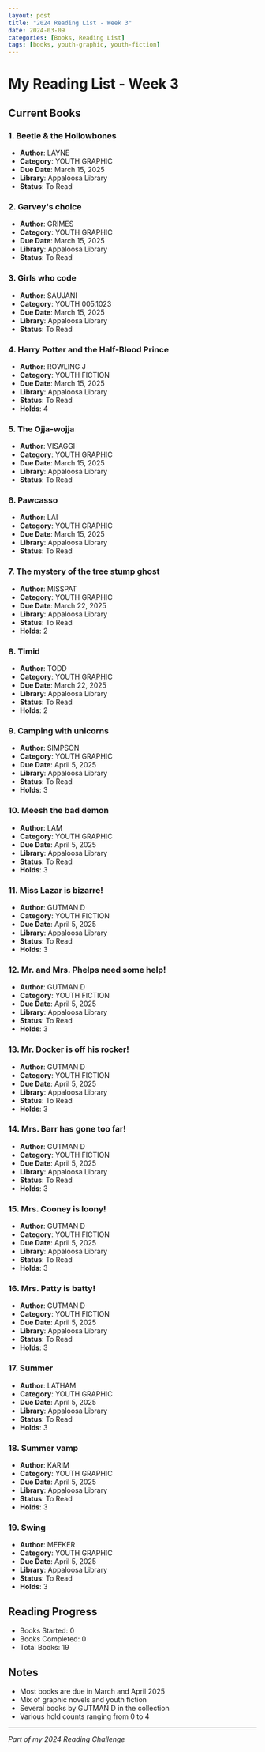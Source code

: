 ```yaml
---
layout: post
title: "2024 Reading List - Week 3"
date: 2024-03-09
categories: [Books, Reading List]
tags: [books, youth-graphic, youth-fiction]
---
```


# My Reading List - Week 3

## Current Books

### 1. Beetle & the Hollowbones
- **Author**: LAYNE
- **Category**: YOUTH GRAPHIC
- **Due Date**: March 15, 2025
- **Library**: Appaloosa Library
- **Status**: To Read

### 2. Garvey's choice
- **Author**: GRIMES
- **Category**: YOUTH GRAPHIC
- **Due Date**: March 15, 2025
- **Library**: Appaloosa Library
- **Status**: To Read

### 3. Girls who code
- **Author**: SAUJANI
- **Category**: YOUTH 005.1023
- **Due Date**: March 15, 2025
- **Library**: Appaloosa Library
- **Status**: To Read

### 4. Harry Potter and the Half-Blood Prince
- **Author**: ROWLING J
- **Category**: YOUTH FICTION
- **Due Date**: March 15, 2025
- **Library**: Appaloosa Library
- **Status**: To Read
- **Holds**: 4

### 5. The Ojja-wojja
- **Author**: VISAGGI
- **Category**: YOUTH GRAPHIC
- **Due Date**: March 15, 2025
- **Library**: Appaloosa Library
- **Status**: To Read

### 6. Pawcasso
- **Author**: LAI
- **Category**: YOUTH GRAPHIC
- **Due Date**: March 15, 2025
- **Library**: Appaloosa Library
- **Status**: To Read

### 7. The mystery of the tree stump ghost
- **Author**: MISSPAT
- **Category**: YOUTH GRAPHIC
- **Due Date**: March 22, 2025
- **Library**: Appaloosa Library
- **Status**: To Read
- **Holds**: 2

### 8. Timid
- **Author**: TODD
- **Category**: YOUTH GRAPHIC
- **Due Date**: March 22, 2025
- **Library**: Appaloosa Library
- **Status**: To Read
- **Holds**: 2

### 9. Camping with unicorns
- **Author**: SIMPSON
- **Category**: YOUTH GRAPHIC
- **Due Date**: April 5, 2025
- **Library**: Appaloosa Library
- **Status**: To Read
- **Holds**: 3

### 10. Meesh the bad demon
- **Author**: LAM
- **Category**: YOUTH GRAPHIC
- **Due Date**: April 5, 2025
- **Library**: Appaloosa Library
- **Status**: To Read
- **Holds**: 3

### 11. Miss Lazar is bizarre!
- **Author**: GUTMAN D
- **Category**: YOUTH FICTION
- **Due Date**: April 5, 2025
- **Library**: Appaloosa Library
- **Status**: To Read
- **Holds**: 3

### 12. Mr. and Mrs. Phelps need some help!
- **Author**: GUTMAN D
- **Category**: YOUTH FICTION
- **Due Date**: April 5, 2025
- **Library**: Appaloosa Library
- **Status**: To Read
- **Holds**: 3

### 13. Mr. Docker is off his rocker!
- **Author**: GUTMAN D
- **Category**: YOUTH FICTION
- **Due Date**: April 5, 2025
- **Library**: Appaloosa Library
- **Status**: To Read
- **Holds**: 3

### 14. Mrs. Barr has gone too far!
- **Author**: GUTMAN D
- **Category**: YOUTH FICTION
- **Due Date**: April 5, 2025
- **Library**: Appaloosa Library
- **Status**: To Read
- **Holds**: 3

### 15. Mrs. Cooney is loony!
- **Author**: GUTMAN D
- **Category**: YOUTH FICTION
- **Due Date**: April 5, 2025
- **Library**: Appaloosa Library
- **Status**: To Read
- **Holds**: 3

### 16. Mrs. Patty is batty!
- **Author**: GUTMAN D
- **Category**: YOUTH FICTION
- **Due Date**: April 5, 2025
- **Library**: Appaloosa Library
- **Status**: To Read
- **Holds**: 3

### 17. Summer
- **Author**: LATHAM
- **Category**: YOUTH GRAPHIC
- **Due Date**: April 5, 2025
- **Library**: Appaloosa Library
- **Status**: To Read
- **Holds**: 3

### 18. Summer vamp
- **Author**: KARIM
- **Category**: YOUTH GRAPHIC
- **Due Date**: April 5, 2025
- **Library**: Appaloosa Library
- **Status**: To Read
- **Holds**: 3

### 19. Swing
- **Author**: MEEKER
- **Category**: YOUTH GRAPHIC
- **Due Date**: April 5, 2025
- **Library**: Appaloosa Library
- **Status**: To Read
- **Holds**: 3

## Reading Progress
- Books Started: 0
- Books Completed: 0
- Total Books: 19

## Notes
- Most books are due in March and April 2025
- Mix of graphic novels and youth fiction
- Several books by GUTMAN D in the collection
- Various hold counts ranging from 0 to 4

---
*Part of my 2024 Reading Challenge*